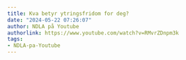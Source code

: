 ```yaml
---
title: Kva betyr ytringsfridom for deg?
date: "2024-05-22 07:26:07"
author: NDLA på Youtube
authorlink: https://www.youtube.com/watch?v=RMvrZDnpm3k
tags:
- NDLA-pa-Youtube
---
```

